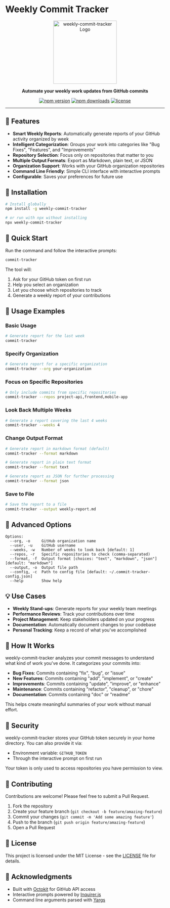 # Weekly Commit Tracker

<p align="center">
  <img src="https://via.placeholder.com/200x200?text=weekly-commit-tracker" alt="weekly-commit-tracker Logo" width="200" height="200">
</p>

<p align="center">
  <b>Automate your weekly work updates from GitHub commits</b>
</p>

<p align="center">
  <a href="https://www.npmjs.com/package/weekly-commit-tracker"><img src="https://img.shields.io/npm/v/weekly-commit-tracker" alt="npm version"></a>
  <a href="https://www.npmjs.com/package/weekly-commit-tracker"><img src="https://img.shields.io/npm/dm/weekly-commit-tracker" alt="npm downloads"></a>
  <a href="https://github.com/yourusername/weekly-commit-tracker/blob/main/LICENSE"><img src="https://img.shields.io/github/license/bamiogunfemi/weekly-commit-tracker" alt="license"></a>
</p>

---

## 🚀 Features

- **Smart Weekly Reports**: Automatically generate reports of your GitHub activity organized by week
- **Intelligent Categorization**: Groups your work into categories like "Bug Fixes", "Features", and "Improvements"
- **Repository Selection**: Focus only on repositories that matter to you
- **Multiple Output Formats**: Export as Markdown, plain text, or JSON
- **Organization Support**: Works with your GitHub organization repositories
- **Command Line Friendly**: Simple CLI interface with interactive prompts
- **Configurable**: Saves your preferences for future use

## 🔧 Installation

```bash
# Install globally
npm install -g weekly-commit-tracker

# or run with npx without installing
npx weekly-commit-tracker
```

## 🏁 Quick Start

Run the command and follow the interactive prompts:

```bash
commit-tracker
```

The tool will:
1. Ask for your GitHub token on first run
2. Help you select an organization
3. Let you choose which repositories to track
4. Generate a weekly report of your contributions

## 📖 Usage Examples

### Basic Usage

```bash
# Generate report for the last week
commit-tracker
```

### Specify Organization

```bash
# Generate report for a specific organization
commit-tracker --org your-organization
```

### Focus on Specific Repositories

```bash
# Only include commits from specific repositories
commit-tracker --repos project-api,frontend,mobile-app
```

### Look Back Multiple Weeks

```bash
# Generate a report covering the last 4 weeks
commit-tracker --weeks 4
```

### Change Output Format

```bash
# Generate report in markdown format (default)
commit-tracker --format markdown

# Generate report in plain text format
commit-tracker --format text

# Generate report as JSON for further processing
commit-tracker --format json
```

### Save to File

```bash
# Save the report to a file
commit-tracker --output weekly-report.md
```

## 🧩 Advanced Options

```
Options:
  --org, -o     GitHub organization name
  --user, -u    GitHub username
  --weeks, -w   Number of weeks to look back [default: 1]
  --repos, -r   Specific repositories to check (comma-separated)
  --format, -f  Output format [choices: "text", "markdown", "json"] [default: "markdown"]
  --output, -o  Output file path
  --config, -c  Path to config file [default: ~/.commit-tracker-config.json]
  --help        Show help
```

## 💡 Use Cases

- **Weekly Stand-ups**: Generate reports for your weekly team meetings
- **Performance Reviews**: Track your contributions over time
- **Project Management**: Keep stakeholders updated on your progress
- **Documentation**: Automatically document changes to your codebase
- **Personal Tracking**: Keep a record of what you've accomplished

## 🔨 How It Works

weekly-commit-tracker analyzes your commit messages to understand what kind of work you've done. It categorizes your commits into:

- **Bug Fixes**: Commits containing "fix", "bug", or "issue"
- **New Features**: Commits containing "add", "implement", or "create"
- **Improvements**: Commits containing "update", "improve", or "enhance"
- **Maintenance**: Commits containing "refactor", "cleanup", or "chore"
- **Documentation**: Commits containing "doc" or "readme"

This helps create meaningful summaries of your work without manual effort.

## 🔐 Security

weekly-commit-tracker stores your GitHub token securely in your home directory. You can also provide it via:
- Environment variable: `GITHUB_TOKEN`
- Through the interactive prompt on first run

Your token is only used to access repositories you have permission to view.

## 🤝 Contributing

Contributions are welcome! Please feel free to submit a Pull Request.

1. Fork the repository
2. Create your feature branch (`git checkout -b feature/amazing-feature`)
3. Commit your changes (`git commit -m 'Add some amazing feature'`)
4. Push to the branch (`git push origin feature/amazing-feature`)
5. Open a Pull Request

## 📜 License

This project is licensed under the MIT License - see the [LICENSE](LICENSE) file for details.

## 🙏 Acknowledgments

- Built with [Octokit](https://github.com/octokit/rest.js/) for GitHub API access
- Interactive prompts powered by [Inquirer.js](https://github.com/SBoudrias/Inquirer.js/)
- Command line arguments parsed with [Yargs](https://github.com/yargs/yargs)
